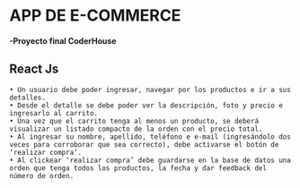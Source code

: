 # APP DE E-COMMERCE

#### -Proyecto final CoderHouse

## React Js

    • Un usuario debe poder ingresar, navegar por los productos e ir a sus detalles.
    • Desde el detalle se debe poder ver la descripción, foto y precio e ingresarlo al carrito.
    • Una vez que el carrito tenga al menos un producto, se deberá visualizar un listado compacto de la orden con el precio total.
    • Al ingresar su nombre, apellido, teléfono e e-mail (ingresándolo dos veces para corroborar que sea correcto), debe activarse el botón de ‘realizar compra’.
    • Al clickear ‘realizar compra’ debe guardarse en la base de datos una orden que tenga todos los productos, la fecha y dar feedback del número de orden.
